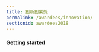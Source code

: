 ```yaml
---
title: 創新創業獎
permalink: /awardees/innovation/
sectionid: awardees2018
---
```


#### Getting started
